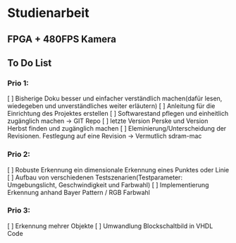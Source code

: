 # Studienarbeit
## FPGA + 480FPS Kamera

## To Do List
### Prio 1:
[ ] Bisherige Doku besser und einfacher verständlich machen(dafür lesen, wiedegeben und unverständliches weiter erläutern)
[ ] Anleitung für die Einrichtung des Projektes erstellen
[ ] Softwarestand pflegen und einheitlich zugänglich machen -> GIT Repo
[ ] letzte Version Perske und Version Herbst finden und zugänglich machen
[ ] Eleminierung/Unterscheidung der Revisionen. Festlegung auf eine Revision -> Vermutlich sdram-mac

### Prio 2:
[ ] Robuste Erkennung ein dimensionale Erkennung eines Punktes oder Linie
[ ] Aufbau von verschiedenen Testszenarien(Testparameter: Umgebungslicht, Geschwindigkeit und Farbwahl)
[ ] Implementierung Erkennung anhand Bayer Pattern / RGB Farbwahl

### Prio 3:
[ ] Erkennung mehrer Objekte
[ ] Umwandlung Blockschaltbild in VHDL Code

